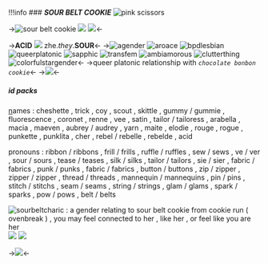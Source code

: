 !!!info
      ### ***SOUR BELT COOKIE*** ![pink scissors](https://64.media.tumblr.com/90b4f5de9f981cd962ecc2847a725668/fe313969e26ad765-06/s75x75_c1/51a6341dcba5657f079521f292e836bc2417c597.gifv)

->![sour belt cookie](https://static.wikia.nocookie.net/cookierun/images/6/6d/Sour_Belt_Cookie.png/revision/latest?cb=20230223210616) ![](https://64.media.tumblr.com/e4962bcb9ce6448684cde9993268cd58/038b5d1fbc72f290-f5/s400x600/79b7c5c409404a9c95b5798a1524d5d1954c33f8.gifv) ![](https://static.wikia.nocookie.net/cookierun/images/7/73/Pterosatchel.png/revision/latest?cb=20210929124323)<-

->**ACID** ![](https://64.media.tumblr.com/56f89c18970e2421b40f639aeb91f251/e9eb78983c7bc23f-3e/s75x75_c1/2b1c540585b739c553613feffb5cf3b5f721d6fb.gifv) zhe.*they*.**SOUR**<-
->![agender](https://cdn.discordapp.com/emojis/1114068947508133959.webp?size=40&quality=lossless) ![aroace](https://cdn.discordapp.com/emojis/1113872847388033164.webp?size=40&quality=lossless) ![bpdlesbian](https://cdn.discordapp.com/emojis/1113888167817396395.webp?size=40&quality=lossless) ![queerplatonic](https://cdn.discordapp.com/emojis/1113884011517988976.webp?size=40&quality=lossless) ![sapphic](https://cdn.discordapp.com/emojis/1113872564935200816.webp?size=40&quality=lossless) ![transfem](https://cdn.discordapp.com/emojis/1113871873588068403.webp?size=40&quality=lossless) ![ambiamorous](https://cdn.discordapp.com/emojis/1115013252582211584.webp?size=40&quality=lossless)  ![clutterthing](https://cdn.discordapp.com/emojis/1134952627893968926.webp?size=40&quality=lossless) ![colorfulstargender](https://cdn.discordapp.com/emojis/1125142483152670750.webp?size=40&quality=lossless)<-
->queer platonic relationship with *`chocolate bonbon cookie`*<-
->![](https://64.media.tumblr.com/e0cca589205643067a2e605b8d4f85b7/b70d0c3818f5a27f-e5/s640x960/bacecd73a43b9dc8be73fa7ce7c065736a05f210.gifv)<-

##### *id packs*

[n](https://www.tumblr.com/lawvamp/732662824289058816/could-i-get-a-sour-belt-cookie-id-pack-and?source=share&ref=honk-kins)ames : cheshette , trick , coy , scout , skittle , gummy / gummie , fluorescence , coronet , renne , vee , satin , tailor / tailoress , arabella , macia , maeven , aubrey / audrey , yarn , maite , elodie , rouge , rogue , punkette , punklita , cher , rebel / rebelle , rebelde , acid

pronouns : ribbon / ribbons , frill / frills , ruffle / ruffles , sew / sews , ve / ver , sour / sours , tease / teases , silk / silks , tailor / tailors , sie / sier , fabric / fabrics , punk / punks ,  fabric / fabrics , button / buttons , zip / zipper , zipper / zipper , thread / threads , mannequin / mannequins , pin / pins , stitch / stitchs , seam / seams , string / strings , glam / glams , spark / sparks , pow / pows , belt / belts 

![sourbeltcharic : a gender relating to sour belt cookie from cookie run ( ovenbreak ) , you may feel connected to her , like her , or feel like you are her](https://64.media.tumblr.com/1b63ebefab5369e3ac7b81acad7188e3/233a79adcc8ece2a-f5/s250x400/a9d313eda6e4af358bca2665c15c0f6f756e4058.pnj) ![](https://static.wikia.nocookie.net/cookierun/images/c/ca/Candy0186_l.png/revision/latest/scale-to-width-down/155?cb=20211126144328) ![](https://64.media.tumblr.com/5f98b84f2782a0f4288d43619579c30a/233a79adcc8ece2a-f5/s250x400/21d4aa5c68404c2ce378d4745752419cda12d72b.pnj)

->![](https://64.media.tumblr.com/76ac84c8d31341ddb5e3f44ba658560e/42dbc5f8f187cb8c-e8/s1280x1920/5a4deadaaa10656aebc4ba4f6c1b1c060f5706d2.gifv)<-